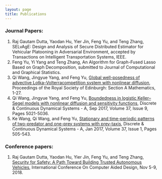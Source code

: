 ```yaml
---
layout: page
title: Publications
---
```

### Journal Papers:
1. Raj Gautam Dutta, Yaodan Hu, Yier Jin, Feng Yu, and Teng Zhang, SELvAgE: Design and Analysis of Secure Distributed Estimator for Vehicular Platooning in Adversarial Environment, accepted by Transactions on Intelligent Transportation Systems, IEEE.
2. Feng Yu, Yi Yang and Teng Zhang, An Algorithm for Graph-Fused Lasso Based on Graph Decomposition, submitted to Journal of Computational and Graphical Statistics.
3. Qi Wang, Jingyue Yang, and Feng Yu, [Global well-posedness of advective Lotka–Volterracompetition system with nonlinear diffusion](https://doi.org/10.1017/prm.2019.10), Proceedings of the Royal Society of Edinburgh: Section A Mathematics, 1-27.
4. Qi Wang, Jingyue Yang, and Feng Yu, [Boundedness in logistic Keller–Segel models with nonlinear diffusion and sensitivity functions](http://aimsciences.org//article/id/f38a8f8e-2858-42e4-82ea-cd15251c9d11/), Discrete & Continuous Dynamical Systems - A, Sep 2017, Volume 37, Issue 9, Pages 5021-5036.
5. Ke Wang, Qi Wang, and Feng Yu, [Stationary and time-periodic patterns of two-predator and one-prey systems with prey-taxis](http://aimsciences.org/article/doi/10.3934/dcds.2017021/), Discrete & Continuous Dynamical Systems - A, Jan 2017, Volume 37, Issue 1, Pages 505-543.

### Conference papers:
1. Raj Gautam Dutta, Yaodan Hu, Yier Jin, Feng Yu, and Teng Zhang, [Security for Safety: A Path Toward Building Trusted Autonomous Vehicles](https://dl.acm.org/citation.cfm?doid=3240765.3243496), International Conference On Computer Aided Design, Nov 5-9, 2018.
